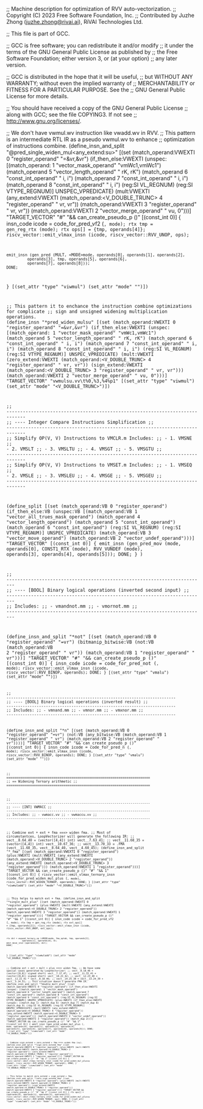 ;; Machine description for optimization of RVV auto-vectorization.
;; Copyright (C) 2023 Free Software Foundation, Inc.
;; Contributed by Juzhe Zhong (juzhe.zhong@rivai.ai), RiVAI Technologies Ltd.

;; This file is part of GCC.

;; GCC is free software; you can redistribute it and/or modify
;; it under the terms of the GNU General Public License as published by
;; the Free Software Foundation; either version 3, or (at your option)
;; any later version.

;; GCC is distributed in the hope that it will be useful,
;; but WITHOUT ANY WARRANTY; without even the implied warranty of
;; MERCHANTABILITY or FITNESS FOR A PARTICULAR PURPOSE.  See the
;; GNU General Public License for more details.

;; You should have received a copy of the GNU General Public License
;; along with GCC; see the file COPYING3.  If not see
;; <http://www.gnu.org/licenses/>.

;; We don't have vwmul.wv instruction like vwadd.wv in RVV.
;; This pattern is an intermediate RTL IR as a pseudo vwmul.wv to enhance
;; optimization of instructions combine.
(define_insn_and_split "@pred_single_widen_mul<any_extend:su><mode>"
  [(set (match_operand:VWEXTI 0 "register_operand"                  "=&vr,&vr")
	(if_then_else:VWEXTI
	  (unspec:<VM>
	    [(match_operand:<VM> 1 "vector_mask_operand"           "vmWc1,vmWc1")
	     (match_operand 5 "vector_length_operand"              "   rK,   rK")
	     (match_operand 6 "const_int_operand"                  "    i,    i")
	     (match_operand 7 "const_int_operand"                  "    i,    i")
	     (match_operand 8 "const_int_operand"                  "    i,    i")
	     (reg:SI VL_REGNUM)
	     (reg:SI VTYPE_REGNUM)] UNSPEC_VPREDICATE)
	  (mult:VWEXTI
	    (any_extend:VWEXTI
	      (match_operand:<V_DOUBLE_TRUNC> 4 "register_operand" "   vr,   vr"))
	    (match_operand:VWEXTI 3 "register_operand"             "   vr,   vr"))
	  (match_operand:VWEXTI 2 "vector_merge_operand"           "   vu,    0")))]
  "TARGET_VECTOR"
  "#"
  "&& can_create_pseudo_p ()"
  [(const_int 0)]
  {
    insn_code icode = code_for_pred_vf2 (<CODE>, <MODE>mode);
    rtx tmp = gen_reg_rtx (<MODE>mode);
    rtx ops[] = {tmp, operands[4]};
    riscv_vector::emit_vlmax_insn (icode, riscv_vector::RVV_UNOP, ops);

    emit_insn (gen_pred (MULT, <MODE>mode, operands[0], operands[1], operands[2],
			 operands[3], tmp, operands[5], operands[6],
			 operands[7], operands[8]));
    DONE;
  }
  [(set_attr "type" "viwmul")
   (set_attr "mode" "<MODE>")])

;; This pattern it to enchance the instruction combine optimizations for complicate
;; sign and unsigned widening multiplication operations.
(define_insn "*pred_widen_mulsu<mode>"
  [(set (match_operand:VWEXTI 0 "register_operand"                  "=&vr,&vr")
	(if_then_else:VWEXTI
	  (unspec:<VM>
	    [(match_operand:<VM> 1 "vector_mask_operand"           "vmWc1,vmWc1")
	     (match_operand 5 "vector_length_operand"              "   rK,   rK")
	     (match_operand 6 "const_int_operand"                  "    i,    i")
	     (match_operand 7 "const_int_operand"                  "    i,    i")
	     (match_operand 8 "const_int_operand"                  "    i,    i")
	     (reg:SI VL_REGNUM)
	     (reg:SI VTYPE_REGNUM)] UNSPEC_VPREDICATE)
	  (mult:VWEXTI
	    (zero_extend:VWEXTI
	      (match_operand:<V_DOUBLE_TRUNC> 4 "register_operand" "   vr,   vr"))
	    (sign_extend:VWEXTI
	      (match_operand:<V_DOUBLE_TRUNC> 3 "register_operand" "   vr,   vr")))
	  (match_operand:VWEXTI 2 "vector_merge_operand"           "   vu,    0")))]
  "TARGET_VECTOR"
  "vwmulsu.vv\t%0,%3,%4%p1"
  [(set_attr "type" "viwmul")
   (set_attr "mode" "<V_DOUBLE_TRUNC>")])

;; -----------------------------------------------------------------------------
;; ---- Integer Compare Instructions Simplification
;; -----------------------------------------------------------------------------
;; Simplify OP(V, V) Instructions to VMCLR.m Includes:
;; - 1.  VMSNE
;; - 2.  VMSLT
;; - 3.  VMSLTU
;; - 4.  VMSGT
;; - 5.  VMSGTU
;; -----------------------------------------------------------------------------
;; Simplify OP(V, V) Instructions to VMSET.m Includes:
;; - 1.  VMSEQ
;; - 2.  VMSLE
;; - 3.  VMSLEU
;; - 4.  VMSGE
;; - 5.  VMSGEU
;; -----------------------------------------------------------------------------

(define_split
  [(set (match_operand:VB      0 "register_operand")
	(if_then_else:VB
	  (unspec:VB
	    [(match_operand:VB 1 "vector_all_trues_mask_operand")
	     (match_operand    4 "vector_length_operand")
	     (match_operand    5 "const_int_operand")
	     (match_operand    6 "const_int_operand")
	     (reg:SI VL_REGNUM)
	     (reg:SI VTYPE_REGNUM)] UNSPEC_VPREDICATE)
	  (match_operand:VB    3 "vector_move_operand")
	  (match_operand:VB    2 "vector_undef_operand")))]
  "TARGET_VECTOR"
  [(const_int 0)]
  {
    emit_insn (gen_pred_mov (<MODE>mode, operands[0], CONST1_RTX (<MODE>mode),
			     RVV_VUNDEF (<MODE>mode), operands[3],
			     operands[4], operands[5]));
    DONE;
  }
)

;; -------------------------------------------------------------------------
;; ---- [BOOL] Binary logical operations (inverted second input)
;; -------------------------------------------------------------------------
;; Includes:
;; - vmandnot.mm
;; - vmornot.mm
;; -------------------------------------------------------------------------

(define_insn_and_split "*<optab>not<mode>"
  [(set (match_operand:VB 0 "register_operand"           "=vr")
	(bitmanip_bitwise:VB
	  (not:VB (match_operand:VB 2 "register_operand" " vr"))
	  (match_operand:VB 1 "register_operand"         " vr")))]
  "TARGET_VECTOR"
  "#"
  "&& can_create_pseudo_p ()"
  [(const_int 0)]
  {
    insn_code icode = code_for_pred_not (<CODE>, <MODE>mode);
    riscv_vector::emit_vlmax_insn (icode, riscv_vector::RVV_BINOP, operands);
    DONE;
  }
  [(set_attr "type" "vmalu")
   (set_attr "mode" "<MODE>")])

;; -------------------------------------------------------------------------
;; ---- [BOOL] Binary logical operations (inverted result)
;; -------------------------------------------------------------------------
;; Includes:
;; - vmnand.mm
;; - vmnor.mm
;; - vmxnor.mm
;; -------------------------------------------------------------------------

(define_insn_and_split "*n<optab><mode>"
  [(set (match_operand:VB 0 "register_operand"     "=vr")
	(not:VB
	  (any_bitwise:VB
	    (match_operand:VB 1 "register_operand" " vr")
	    (match_operand:VB 2 "register_operand" " vr"))))]
  "TARGET_VECTOR"
  "#"
  "&& can_create_pseudo_p ()"
  [(const_int 0)]
  {
    insn_code icode = code_for_pred_n (<CODE>, <MODE>mode);
    riscv_vector::emit_vlmax_insn (icode, riscv_vector::RVV_BINOP, operands);
    DONE;
  }
  [(set_attr "type" "vmalu")
   (set_attr "mode" "<MODE>")])

;; =========================================================================
;; == Widening Ternary arithmetic
;; =========================================================================

;; -------------------------------------------------------------------------
;; ---- [INT] VWMACC
;; -------------------------------------------------------------------------
;; Includes:
;; - vwmacc.vv
;; - vwmaccu.vv
;; -------------------------------------------------------------------------

;; Combine ext + ext + fma ===> widen fma.
;; Most of circumstantces, LoopVectorizer will generate the following IR:
;;   vect__8.64_40 = (vector([4,4]) int) vect__7.63_41;
;;   vect__11.68_35 = (vector([4,4]) int) vect__10.67_36;
;;   vect__13.70_33 = .FMA (vect__11.68_35, vect__8.64_40, vect__4.60_45);
(define_insn_and_split "*<optab>_fma<mode>"
  [(set (match_operand:VWEXTI 0 "register_operand")
	(plus:VWEXTI
	  (mult:VWEXTI
	    (any_extend:VWEXTI
	      (match_operand:<V_DOUBLE_TRUNC> 2 "register_operand"))
	    (any_extend:VWEXTI
	      (match_operand:<V_DOUBLE_TRUNC> 3 "register_operand")))
	  (match_operand:VWEXTI 1 "register_operand")))]
  "TARGET_VECTOR && can_create_pseudo_p ()"
  "#"
  "&& 1"
  [(const_int 0)]
  {
    riscv_vector::emit_vlmax_ternary_insn (code_for_pred_widen_mul_plus (<CODE>, <MODE>mode),
					   riscv_vector::RVV_WIDEN_TERNOP, operands);
    DONE;
  }
  [(set_attr "type" "viwmuladd")
   (set_attr "mode" "<V_DOUBLE_TRUNC>")])

;; This helps to match ext + fma.
(define_insn_and_split "*single_<optab>mult_plus<mode>"
  [(set (match_operand:VWEXTI 0 "register_operand")
	(plus:VWEXTI
	  (mult:VWEXTI
	    (any_extend:VWEXTI
	      (match_operand:<V_DOUBLE_TRUNC> 2 "register_operand"))
	    (match_operand:VWEXTI 3 "register_operand"))
	  (match_operand:VWEXTI 1 "register_operand")))]
  "TARGET_VECTOR && can_create_pseudo_p ()"
  "#"
  "&& 1"
  [(const_int 0)]
  {
    insn_code icode = code_for_pred_vf2 (<CODE>, <MODE>mode);
    rtx tmp = gen_reg_rtx (<MODE>mode);
    rtx ext_ops[] = {tmp, operands[2]};
    riscv_vector::emit_vlmax_insn (icode, riscv_vector::RVV_UNOP, ext_ops);

    rtx dst = expand_ternary_op (<MODE>mode, fma_optab, tmp, operands[3],
				 operands[1], operands[0], 0);
    emit_move_insn (operands[0], dst);
    DONE;
  }
  [(set_attr "type" "viwmuladd")
   (set_attr "mode" "<V_DOUBLE_TRUNC>")])

;; Combine ext + ext + mult + plus ===> widen fma.
;; We have some special cases generated by LoopVectorizer:
;;   vect__8.18_46 = (vector([8,8]) signed short) vect__7.17_47;
;;   vect__11.22_41 = (vector([8,8]) signed short) vect__10.21_42;
;;   vect__12.23_40 = vect__11.22_41 * vect__8.18_46;
;;   vect__14.25_38 = vect__13.24_39 + vect__5.14_51;
;; This situation doesn't generate FMA IR.
(define_insn_and_split "*double_<optab>mult_plus<mode>"
  [(set (match_operand:VWEXTI 0 "register_operand")
	(if_then_else:VWEXTI
	  (unspec:<VM>
	    [(match_operand:<VM> 1 "vector_mask_operand")
	     (match_operand 6 "vector_length_operand")
	     (match_operand 7 "const_int_operand")
	     (match_operand 8 "const_int_operand")
	     (match_operand 9 "const_int_operand")
	     (reg:SI VL_REGNUM)
	     (reg:SI VTYPE_REGNUM)] UNSPEC_VPREDICATE)
          (plus:VWEXTI
	    (if_then_else:VWEXTI
	      (unspec:<VM>
	        [(match_dup 1)
	         (match_dup 6)
	         (match_dup 7)
	         (match_dup 8)
	         (match_dup 9)
	         (reg:SI VL_REGNUM)
	         (reg:SI VTYPE_REGNUM)] UNSPEC_VPREDICATE)
	      (mult:VWEXTI
	        (any_extend:VWEXTI
	          (match_operand:<V_DOUBLE_TRUNC> 4 "register_operand"))
	        (any_extend:VWEXTI
	          (match_operand:<V_DOUBLE_TRUNC> 5 "register_operand")))
              (match_operand:VWEXTI 2 "vector_undef_operand"))
	    (match_operand:VWEXTI 3 "register_operand"))
          (match_dup 2)))]
  "TARGET_VECTOR && can_create_pseudo_p ()"
  "#"
  "&& 1"
  [(const_int 0)]
  {
    emit_insn (gen_pred_widen_mul_plus (<CODE>, <MODE>mode, operands[0],
					operands[1], operands[3], operands[4],
					operands[5], operands[6], operands[7],
					operands[8], operands[9]));
    DONE;
  }
  [(set_attr "type" "viwmuladd")
   (set_attr "mode" "<V_DOUBLE_TRUNC>")])

;; Combine sign_extend + zero_extend + fma ===> widen fma (su).
(define_insn_and_split "*sign_zero_extend_fma"
  [(set (match_operand:VWEXTI 0 "register_operand")
	(plus:VWEXTI
	  (mult:VWEXTI
	    (sign_extend:VWEXTI
	      (match_operand:<V_DOUBLE_TRUNC> 2 "register_operand"))
	    (zero_extend:VWEXTI
	      (match_operand:<V_DOUBLE_TRUNC> 3 "register_operand")))
	  (match_operand:VWEXTI 1 "register_operand")))]
  "TARGET_VECTOR && can_create_pseudo_p ()"
  "#"
  "&& 1"
  [(const_int 0)]
  {
    riscv_vector::emit_vlmax_ternary_insn (code_for_pred_widen_mul_plussu (<MODE>mode),
					   riscv_vector::RVV_WIDEN_TERNOP, operands);
    DONE;
  }
  [(set_attr "type" "viwmuladd")
   (set_attr "mode" "<V_DOUBLE_TRUNC>")])

;; This helps to match zero_extend + sign_extend + fma.
(define_insn_and_split "*zero_sign_extend_fma"
  [(set (match_operand:VWEXTI 0 "register_operand")
	(plus:VWEXTI
	  (mult:VWEXTI
	    (zero_extend:VWEXTI
	      (match_operand:<V_DOUBLE_TRUNC> 2 "register_operand"))
	    (sign_extend:VWEXTI
	      (match_operand:<V_DOUBLE_TRUNC> 3 "register_operand")))
	  (match_operand:VWEXTI 1 "register_operand")))]
  "TARGET_VECTOR && can_create_pseudo_p ()"
  "#"
  "&& 1"
  [(const_int 0)]
  {
    rtx ops[] = {operands[0], operands[1], operands[3], operands[2]};
    riscv_vector::emit_vlmax_ternary_insn (code_for_pred_widen_mul_plussu (<MODE>mode),
					   riscv_vector::RVV_WIDEN_TERNOP, ops);
    DONE;
  }
  [(set_attr "type" "viwmuladd")
   (set_attr "mode" "<V_DOUBLE_TRUNC>")])
